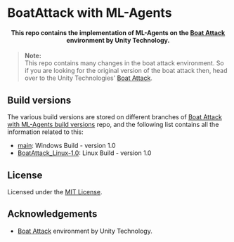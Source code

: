 # BoatAttack with ML-Agents

<h4 align="center">
This repo contains the implementation of ML-Agents on the <a href="https://github.com/Unity-Technologies/BoatAttack">Boat Attack</a> environment by Unity Technology.
</h4>

> **Note:** <br />
> This repo contains many changes in the boat attack environment. So if you are looking for the original version of the boat attack then, head over to the Unity Technologies' [Boat Attack](https://github.com/Unity-Technologies/BoatAttack).

## Build versions

The various build versions are stored on different branches of [Boat Attack with ML-Agents build versions](https://github.com/Dhyeythumar/BoatAttack-with-ML-Agents-build-versions) repo, and the following list contains all the information related to this:

-   [main](https://github.com/Dhyeythumar/BoatAttack-with-ML-Agents-build-versions/tree/main): Windows Build - version 1.0
-   [BoatAttack_Linux-1.0](https://github.com/Dhyeythumar/BoatAttack-with-ML-Agents-build-versions/tree/BoatAttack_Linux-1.0): Linux Build - version 1.0

## License

Licensed under the [MIT License](./LICENSE).

## Acknowledgements

-   [Boat Attack](https://github.com/Unity-Technologies/BoatAttack) environment by Unity Technology.
